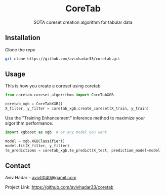<h1 align="center">CoreTab</h1>

  <p align="center">
    SOTA coreset creation algorithm for tabular data

<!-- GETTING STARTED -->
## Installation

Clone the repo
   ```sh
   git clone https://github.com/avivhadar33/coretab.git 
   ```

<!-- USAGE EXAMPLES -->
## Usage

This is how you create a coreset using coretab

```py
from coretab.coreset_algorithms import CoreTabXGB

coretab_xgb = CoreTabXGB()
X_filter, y_filter = coretab_xgb.create_coreset(X_train, y_train)
```
Use the "Training Enhancement" inference method to maximize your algorithm performance.

```py
import xgboost as xgb  # or any model you want

model = xgb.XGBClassifier()
model.fit(X_filter, y_filter)
te_predictions = coretab_xgb.te_predict(X_test, prediction_model=model)
```

<!-- CONTACT -->
## Contact

Aviv Hadar - aviv0040@gamil.com

Project Link: https://github.com/avivhadar33/coretab
